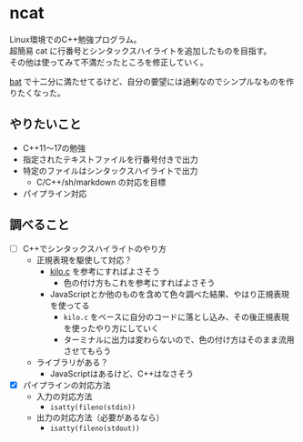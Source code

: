 # ncat
Linux環境でのC++勉強プログラム。\
超簡易 cat に行番号とシンタックスハイライトを追加したものを目指す。 \
その他は使ってみて不満だったところを修正していく。

[bat](https://github.com/sharkdp/bat) で十二分に満たせてるけど、自分の要望には過剰なのでシンプルなものを作りたくなった。

## やりたいこと
- C++11～17の勉強
- 指定されたテキストファイルを行番号付きで出力
- 特定のファイルはシンタックスハイライトで出力
  - C/C++/sh/markdown の対応を目標
- パイプライン対応

## 調べること
- [ ] C++でシンタックスハイライトのやり方
  - 正規表現を駆使して対応？
    - [kilo.c](https://github.com/antirez/kilo/blob/master/kilo.c) を参考にすればよさそう
      - 色の付け方もこれを参考にすればよさそう
    - JavaScriptとか他のものを含めて色々調べた結果、やはり正規表現を使ってる
      - `kilo.c` をベースに自分のコードに落とし込み、その後正規表現を使ったやり方にしていく
      - ターミナルに出力は変わらないので、色の付け方はそのまま流用させてもらう
  - ライブラリがある？
    - JavaScriptはあるけど、C++はなさそう
- [x] パイプラインの対応方法
  - 入力の対応方法
    - `isatty(fileno(stdin))`
  - 出力の対応方法（必要があるなら）
    - `isatty(fileno(stdout))`
